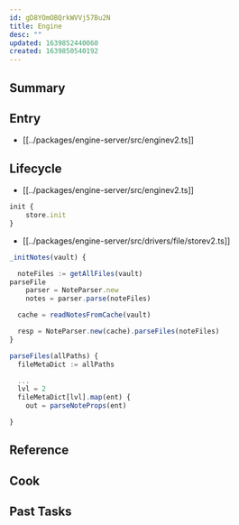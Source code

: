 ```yaml
---
id: gD8YOmOBQrkWVVj57Bu2N
title: Engine
desc: ""
updated: 1639852440060
created: 1639850540192
---
```


<!--
See [[Ref|dendron://dendron.docs/ref.module-schema#ref]]
-->

## Summary

<!-- 2-3 sentences describing what this module does-->

## Entry

- [[../packages/engine-server/src/enginev2.ts]]

## Lifecycle

- [[../packages/engine-server/src/enginev2.ts]]

```ts
init {
	store.init
}

```

- [[../packages/engine-server/src/drivers/file/storev2.ts]]

```ts
_initNotes(vault) {

  noteFiles := getAllFiles(vault)
parseFile
	parser = NoteParser.new
	notes = parser.parse(noteFiles)

  cache = readNotesFromCache(vault)

  resp = NoteParser.new(cache).parseFiles(noteFiles)
}

parseFiles(allPaths) {
  fileMetaDict := allPaths

  ...
  lvl = 2
  fileMetaDict[lvl].map(ent) {
    out = parseNoteProps(ent)

}
```

## Reference

<!-- Anything else that is useful to lookup -->

## Cook

<!-- How to do common operations with this code -->

## Past Tasks

<!-- Link to past pull requests and commits on this given module  -->
